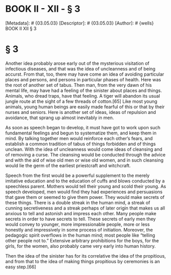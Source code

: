 # BOOK II - XII - § 3
[Metadata]: # {03.05.03}
[Descriptor]: # {03.05.03}
[Author]: # {wells}
BOOK II
XII
§ 3
# § 3
Another idea probably arose early out of the mysterious visitation of
infectious diseases, and that was the idea of uncleanness and of being accurst.
From that, too, there may have come an idea of avoiding particular places and
persons, and persons in particular phases of health. Here was the root of
another set of tabus. Then man, from the very dawn of his mental life, may have
had a feeling of the sinister about places and things. Animals, who dread
traps, have that feeling. A tiger will abandon its usual jungle route at the
sight of a few threads of cotton.[65] Like most young animals, young human
beings are easily made fearful of this or that by their nurses and seniors.
Here is another set of ideas, ideas of repulsion and avoidance, that sprang up
almost inevitably in men.

As soon as speech began to develop, it must have got to work upon such
fundamental feelings and begun to systematize them, and keep them in mind. By
talking together men would reinforce each other’s fears, and establish a common
tradition of tabus of things forbidden and of things unclean. With the idea of
uncleanness would come ideas of cleansing and of removing a curse. The
cleansing would be conducted through the advice and with the aid of wise old
men or wise old women, and in such cleansing would lie the germ of the earliest
priestcraft and witchcraft.

Speech from the first would be a powerful supplement to the merely imitative
education and to the education of cuffs and blows conducted by a speechless
parent. Mothers would tell their young and scold their young. As speech
developed, men would find they had experiences and persuasions that gave them
or seemed to give them power. They would make secrets of these things. There is
a double streak in the human mind, a streak of cunning secretiveness and a
streak perhaps of later origin that makes us all anxious to tell and astonish
and impress each other. Many people make secrets in order to have secrets to
tell. These secrets of early men they would convey to younger, more
impressionable people, more or less honestly and impressively in some process
of initiation. Moreover, the pedagogic spirit overflows in the human mind; most
people like “telling other people not to.” Extensive arbitrary prohibitions for
the boys, for the girls, for the women, also probably came very early into
human history.

Then the idea of the sinister has for its correlative the idea of the
propitious, and from that to the idea of making things propitious by ceremonies
is an easy step.[66]

